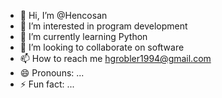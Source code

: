 - 👋 Hi, I’m @Hencosan
- 👀 I’m interested in program development
- 🌱 I’m currently learning Python
- 💞️ I’m looking to collaborate on software
- 📫 How to reach me hgrobler1994@gmail.com
- 😄 Pronouns: ...
- ⚡ Fun fact: ...

<!---
Hencosan/Hencosan is a ✨ special ✨ repository because its `README.md` (this file) appears on your GitHub profile.
You can click the Preview link to take a look at your changes.
--->
